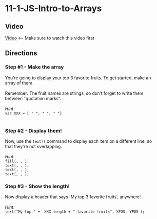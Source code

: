 # 11-1-JS-Intro-to-Arrays

## Video

[Video](https://youtu.be/gUOwZkL09BE) <-- Make sure to watch this video first<br>

## Directions

### Step #1 - Make the array <br>

You're going to display your top 3 favorite fruits. To get started, make an array of them.
<br><br>
Remember: The fruit names are strings, so don't forget to write them between "quotation marks".
<br><br>
_Hint:_ 
<br>
`var XXX = [ " ", " ", " "]`
<br><br>
### Step #2 - Display them! <br>

Now, use the `text()` command to display each item on a different line, so that they're not overlapping.
<br><br>
_Hint:_ 
<br>
`fill(, , );`<br>
`text(, , );`<br>
`text(, , );`<br>
`text(, , );`

### Step #3 - Show the length! <br>

Now display a header that says 'My top 3 favorite fruits', anywhere!
<br><br>
_Hint:_ 
<br>
`text("My top " +  XXX.length + " favorite fruits", XPOS, YPOS );`